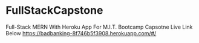 # FullStackCapstone

Full-Stack MERN With Heroku App For M.I.T. Bootcamp Capsotne 
Live Link Below
https://badbanking-8f746b5f3908.herokuapp.com/#/
